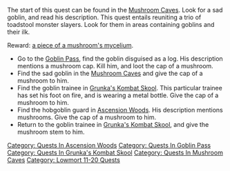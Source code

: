 The start of this quest can be found in the [Mushroom
Caves](:Category:Mushroom_Caves.md "wikilink"). Look for a sad goblin,
and read his description. This quest entails reuniting a trio of
toadstool monster slayers. Look for them in areas containing goblins and
their ilk.

Reward: [a piece of a mushroom's
mycelium](Mushroom's_Mycelium.md "wikilink").

<spoiler text="Click here for quest spoilers:">

-   Go to the [Goblin Pass](:Category:Goblin_Pass.md "wikilink"), find
    the goblin disguised as a log. His description mentions a mushroom
    cap. Kill him, and loot the cap of a mushroom.
-   Find the sad goblin in the [Mushroom
    Caves](:Category:Mushroom_Caves.md "wikilink") and give the cap of a
    mushroom to him.
-   Find the goblin trainee in [Grunka's Kombat
    Skool](:Category:Grunka's_Kombat_Skool.md "wikilink"). This
    particular trainee has set his foot on fire, and is wearing a metal
    bottle. Give the cap of a mushroom to him.
-   Find the hobgoblin guard in [Ascension
    Woods](:Category:Ascension_Woods.md "wikilink"). His description
    mentions mushrooms. Give the cap of a mushroom to him.
-   Return to the goblin trainee in [Grunka's Kombat
    Skool](:Category:Grunka's_Kombat_Skool.md "wikilink"), and give the
    mushroom stem to him.

</spoiler>

[Category: Quests In Ascension
Woods](Category:_Quests_In_Ascension_Woods "wikilink") [Category: Quests
In Goblin Pass](Category:_Quests_In_Goblin_Pass "wikilink") [Category:
Quests In Grunka's Kombat
Skool](Category:_Quests_In_Grunka's_Kombat_Skool "wikilink") [Category:
Quests In Mushroom Caves](Category:_Quests_In_Mushroom_Caves "wikilink")
[Category: Lowmort 11-20
Quests](Category:_Lowmort_11-20_Quests "wikilink")

